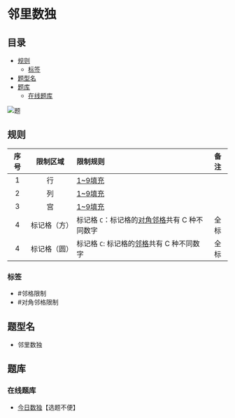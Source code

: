 # 邻里数独
<!-- START doctoc generated TOC please keep comment here to allow auto update -->
<!-- DON'T EDIT THIS SECTION, INSTEAD RE-RUN doctoc TO UPDATE -->
## 目录

- [规则](#%E8%A7%84%E5%88%99)
  - [标签](#%E6%A0%87%E7%AD%BE)
- [题型名](#%E9%A2%98%E5%9E%8B%E5%90%8D)
- [题库](#%E9%A2%98%E5%BA%93)
  - [在线题库](#%E5%9C%A8%E7%BA%BF%E9%A2%98%E5%BA%93)

<!-- END doctoc generated TOC please keep comment here to allow auto update -->

![题](https://cn.sudoku.today/pic/04/neighboursudoku/68931_255411.png)

## 规则

| 序号  |  限制区域  | 限制规则                         | 备注  |
|:---:|:------:|:-----------------------------|:---:|
|  1  |   行    | [1~9填充]                      |     |
|  2  |   列    | [1~9填充]                      |     |
|  3  |   宫    | [1~9填充]                      |     |
|  4  | 标记格（方） | 标记格 `C`：标记格的[对角邻格]共有 C 种不同数字 | 全标  |
|  4  | 标记格（圆） | 标记格 `C`: 标记格的[邻格]共有 C 种不同数字  | 全标  |

### 标签

- #邻格限制
- #对角邻格限制

## 题型名

- 邻里数独

## 题库

### 在线题库

- [今日数独]【选题不便】

[1~9填充]: ../../../../../rules/rules.md#1to9填充

[邻格]: ../../../../../rules/rules.md#邻格

[对角邻格]: ../../../../../rules/rules.md#对角邻格

[今日数独]: https://cn.sudoku.today/g-neighbourship-sudoku/
